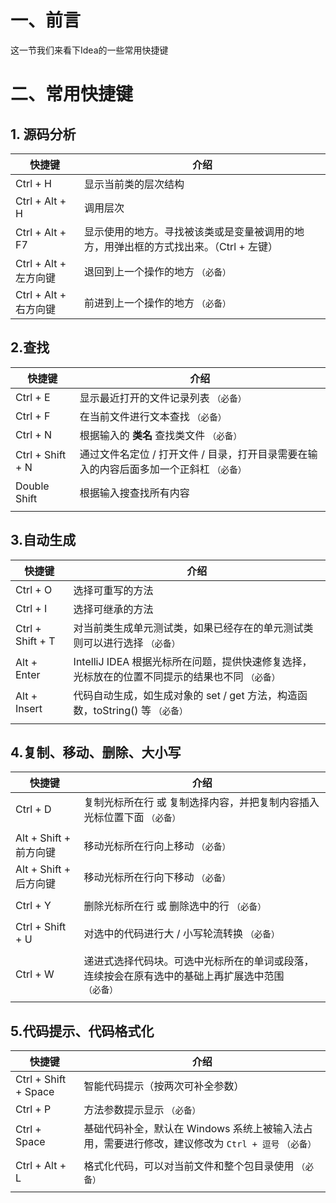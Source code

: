 # 一、前言
这一节我们来看下Idea的一些常用快捷键



# 二、常用快捷键

## 1. 源码分析



| 快捷键                | 介绍                                                         |
| --------------------- | ------------------------------------------------------------ |
| Ctrl + H              | 显示当前类的层次结构                                         |
| Ctrl + Alt + H        | 调用层次                                                     |
| Ctrl + Alt + F7       | 显示使用的地方。寻找被该类或是变量被调用的地方，用弹出框的方式找出来。（Ctrl + 左键） |
| Ctrl + Alt + 左方向键 | 退回到上一个操作的地方 `（必备）`                            |
| Ctrl + Alt + 右方向键 | 前进到上一个操作的地方 `（必备）`                            |







## 2.查找



| 快捷键           | 介绍                                                         |
| ---------------- | ------------------------------------------------------------ |
| Ctrl + E         | 显示最近打开的文件记录列表 `（必备）`                        |
| Ctrl + F         | 在当前文件进行文本查找 `（必备）`                            |
| Ctrl + N         | 根据输入的 **类名** 查找类文件 `（必备）`                    |
| Ctrl + Shift + N | 通过文件名定位 / 打开文件 / 目录，打开目录需要在输入的内容后面多加一个正斜杠 `（必备）` |
| Double Shift     | 根据输入搜查找所有内容                                       |
|                  |                                                              |





## 3.自动生成



| 快捷键           | 介绍                                                         |
| ---------------- | ------------------------------------------------------------ |
| Ctrl + O         | 选择可重写的方法                                             |
| Ctrl + I         | 选择可继承的方法                                             |
| Ctrl + Shift + T | 对当前类生成单元测试类，如果已经存在的单元测试类则可以进行选择 `（必备）` |
| Alt + Enter      | IntelliJ IDEA 根据光标所在问题，提供快速修复选择，光标放在的位置不同提示的结果也不同 `（必备）` |
| Alt + Insert     | 代码自动生成，如生成对象的 set / get 方法，构造函数，toString() 等 `（必备）` |
|                  |                                                              |







## 4.复制、移动、删除、大小写



| 快捷键                 | 介绍                                                         |
| ---------------------- | ------------------------------------------------------------ |
| Ctrl + D               | 复制光标所在行 或 复制选择内容，并把复制内容插入光标位置下面 `（必备）` |
|                        |                                                              |
| Alt + Shift + 前方向键 | 移动光标所在行向上移动 `（必备）`                            |
| Alt + Shift + 后方向键 | 移动光标所在行向下移动 `（必备）`                            |
|                        |                                                              |
| Ctrl + Y               | 删除光标所在行 或 删除选中的行 `（必备）`                    |
|                        |                                                              |
| Ctrl + Shift + U       | 对选中的代码进行大 / 小写轮流转换 `（必备）`                 |
|                        |                                                              |
| Ctrl + W               | 递进式选择代码块。可选中光标所在的单词或段落，连续按会在原有选中的基础上再扩展选中范围 `（必备）` |
|                        |                                                              |





## 5.代码提示、代码格式化



| 快捷键               | 介绍                                                         |
| -------------------- | ------------------------------------------------------------ |
| Ctrl + Shift + Space | 智能代码提示（按两次可补全参数）                             |
| Ctrl + P             | 方法参数提示显示 `（必备）`                                  |
| Ctrl + Space         | 基础代码补全，默认在 Windows 系统上被输入法占用，需要进行修改，建议修改为 `Ctrl + 逗号` `（必备）` |
|                      |                                                              |
| Ctrl + Alt + L       | 格式化代码，可以对当前文件和整个包目录使用 `（必备）`        |
|                      |                                                              |

































